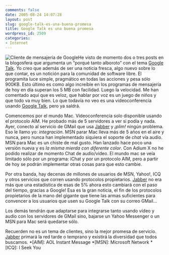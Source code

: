 ```yaml
---
comments: false
date: 2005-08-24 14:07:28
layout: post
slug: google-talk-es-una-buena-promesa
title: Google Talk es una buena promesa
wordpress_id: 2509
categories:
- Internet
---
```


![Cliente de mensajería de Google](/images/googletalkclient.png)He visto de momento dos o tres posts en la blogosfera que argumenta un “porqué tanto alboroto” con el tema [Google Talk](http://www.google.com/talk). Yo creo que además de ser una noticia fresca, algo nuevo sobre lo que contar, es un notición para la comunidad de software libre. El programita luce simple, pragmático en todas las acciones y pesa sólo 900KB. Esto último es como algo increíble en los programas de mensajería de hoy en día superan los 5 MB con facilidad. Luego la velocidad. Me han comentado aquí que es veloz, que hablar por voz es un juego de niños y que todo va muy bien. Lo que todavía no veo es una videoconferencia usando [Google Talk](http://www.google.com/talk), pero ya saldrá.





Comencemos por el mundo Mac. Videoconferencia solo disponible usando el protocolo  AIM. He probado más de 5 servidores a ver si podía y nada. Ayer, conecto al servicio de GMail que usa [Jabber](http://www.jabber.org) y _¡plim!_ ningún problema. Eso le llamo yo: _integración_. MSN parar Mac lleva más de 5 años en el aire y nunca, pero nunca han implementado siquiera el soporte de _chat_ vía audio. MSN para Mac es un chiste de mal gusto. Han lanzado hace poco una versión nueva y es _la misma mierda con diferente color_. Con Adium X no he podido realizar de momento Chat de audio/video. El mundo mac se veía limitado sólo por un programa: iChat y por un protocolo  AIM, pero a partir de hoy se podrán implementar otras cosas para que esto cambie.





Por otra banda, hay decenas de millones de usuarios de MSN, Yahoo!, ICQ y otros servicios que corren usando protocolos propietarios. [Jabber](http://www.jabber.org) no era más que una estadística de esas de 5% ahora esto cambiará con el paso del tiempo, gracias a Google! Esa es la gran noticia, el fin de los protocolos propietarios de la mano del gigante que tiene las armas suficientes para convencer a los usuarios que usen su Google Talk con su correo GMail…





Los demás tendrán que adaptarse para integrarse tanto usando vídeo y audio con los servidores de GMail sino, bajarse un Yahoo Messenger o un MSN para Mac será quedarse sólo.





Recuerden no es un tema de clientes, sino la mejor promesa de servicio. [Jabber](http://www.jabber.org) primará la red tarde o temprano y existirá la diversidad que todos buscamos.
  *[AIM]: AOL Instant Message
  *[MSN]: Microsoft Network
  *[ICQ]: I Seek You

